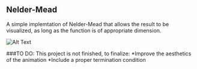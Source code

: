 ## Nelder-Mead
A simple implemtation of Nelder-Mead that allows the result to be visualized, as long as the function is of appropriate dimension. 

![Alt Text](https://raw.githubusercontent.com/TokeZinn/Nelder-Mead/master/animation.gif)

###TO DO: 
This project is not finished, to finalize: 
*Improve the aesthetics of the animation
*Include a proper termination condition

